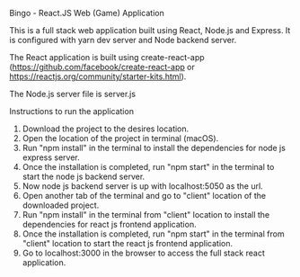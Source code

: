 Bingo - React.JS Web (Game) Application

This is a full stack web application built using React, Node.js and Express. It is configured with yarn dev server and Node backend server.

The React application is built using create-react-app (https://github.com/facebook/create-react-app or https://reactjs.org/community/starter-kits.html).

The Node.js server file is server.js

Instructions to run the application

1. Download the project to the desires location.
2. Open the location of the project in terminal (macOS).
3. Run "npm install" in the terminal to install the dependencies for node js express server.
4. Once the installation is completed, run "npm start" in the terminal to start the node js backend server.
5. Now node js backend server is up with localhost:5050 as the url.
5. Open another tab of the terminal and go to "client" location of the downloaded project.
6. Run "npm install" in the terminal from "client" location to install the dependencies for react js frontend application.
7. Once the installation is completed, run "npm start" in the terminal from "client" location to start the react js frontend application.
8. Go to localhost:3000 in the browser to access the full stack react application.